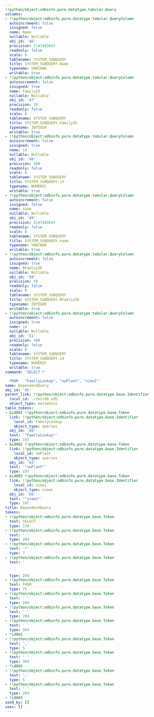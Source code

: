 ```yaml
---
!!python/object:odbinfo.pure.datatype.tabular.Query
columns:
- !!python/object:odbinfo.pure.datatype.tabular.QueryColumn
  autoincrement: false
  issigned: false
  name: Name
  nullable: Nullable
  obj_id: '46'
  precision: 2147483647
  readonly: false
  scale: 0
  tablename: SYSTEM_SUBQUERY
  title: SYSTEM_SUBQUERY.Name
  typename: VARCHAR
  writable: true
- !!python/object:odbinfo.pure.datatype.tabular.QueryColumn
  autoincrement: false
  issigned: true
  name: FamilyID
  nullable: Nullable
  obj_id: '47'
  precision: 10
  readonly: false
  scale: 0
  tablename: SYSTEM_SUBQUERY
  title: SYSTEM_SUBQUERY.FamilyID
  typename: INTEGER
  writable: true
- !!python/object:odbinfo.pure.datatype.tabular.QueryColumn
  autoincrement: false
  issigned: true
  name: id
  nullable: Nullable
  obj_id: '48'
  precision: 100
  readonly: false
  scale: 0
  tablename: SYSTEM_SUBQUERY
  title: SYSTEM_SUBQUERY.id
  typename: NUMERIC
  writable: true
- !!python/object:odbinfo.pure.datatype.tabular.QueryColumn
  autoincrement: false
  issigned: false
  name: naam
  nullable: Nullable
  obj_id: '49'
  precision: 2147483647
  readonly: false
  scale: 0
  tablename: SYSTEM_SUBQUERY
  title: SYSTEM_SUBQUERY.naam
  typename: VARCHAR
  writable: true
- !!python/object:odbinfo.pure.datatype.tabular.QueryColumn
  autoincrement: false
  issigned: true
  name: RFamliyID
  nullable: Nullable
  obj_id: '50'
  precision: 10
  readonly: false
  scale: 0
  tablename: SYSTEM_SUBQUERY
  title: SYSTEM_SUBQUERY.RFamliyID
  typename: INTEGER
  writable: true
- !!python/object:odbinfo.pure.datatype.tabular.QueryColumn
  autoincrement: false
  issigned: true
  name: id
  nullable: Nullable
  obj_id: '51'
  precision: 100
  readonly: false
  scale: 0
  tablename: SYSTEM_SUBQUERY
  title: SYSTEM_SUBQUERY.id
  typename: NUMERIC
  writable: true
command: 'SELECT *

  FROM   "FamilyLookup", "vwPlant", "view1"'
name: DependendQuery
obj_id: '45'
parent_link: !!python/object:odbinfo.pure.datatype.base.Identifier
  local_id: ./testdb.odb
  object_type: metadatas
table_tokens:
- &id001 !!python/object:odbinfo.pure.datatype.base.Token
  link: !!python/object:odbinfo.pure.datatype.base.Identifier
    local_id: FamilyLookup
    object_type: queries
  obj_id: '60'
  text: '"FamilyLookup"'
  type: 197
- &id002 !!python/object:odbinfo.pure.datatype.base.Token
  link: !!python/object:odbinfo.pure.datatype.base.Identifier
    local_id: vwPlant
    object_type: queries
  obj_id: '63'
  text: '"vwPlant"'
  type: 197
- &id003 !!python/object:odbinfo.pure.datatype.base.Token
  link: !!python/object:odbinfo.pure.datatype.base.Identifier
    local_id: view1
    object_type: views
  obj_id: '66'
  text: '"view1"'
  type: 197
title: DependendQuery
tokens:
- !!python/object:odbinfo.pure.datatype.base.Token
  text: SELECT
  type: 129
- !!python/object:odbinfo.pure.datatype.base.Token
  text: ' '
  type: 204
- !!python/object:odbinfo.pure.datatype.base.Token
  text: '*'
  type: 7
- !!python/object:odbinfo.pure.datatype.base.Token
  text: '

    '
  type: 204
- !!python/object:odbinfo.pure.datatype.base.Token
  text: FROM
  type: 75
- !!python/object:odbinfo.pure.datatype.base.Token
  text: ' '
  type: 204
- !!python/object:odbinfo.pure.datatype.base.Token
  text: ' '
  type: 204
- !!python/object:odbinfo.pure.datatype.base.Token
  text: ' '
  type: 204
- *id001
- !!python/object:odbinfo.pure.datatype.base.Token
  text: ','
  type: 5
- !!python/object:odbinfo.pure.datatype.base.Token
  text: ' '
  type: 204
- *id002
- !!python/object:odbinfo.pure.datatype.base.Token
  text: ','
  type: 5
- !!python/object:odbinfo.pure.datatype.base.Token
  text: ' '
  type: 204
- *id003
used_by: []
uses: []
---
```

